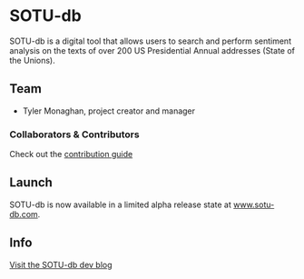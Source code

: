 # SOTU-db
SOTU-db is a digital tool that allows users to search and perform sentiment analysis on the texts of over 200 US Presidential Annual addresses (State of the Unions).

## Team
- Tyler Monaghan, project creator and manager

### Collaborators & Contributors
Check out the [contribution guide](documentation/contribution-guide.md)

## Launch
SOTU-db is now available in a limited alpha release state at www.sotu-db.com.

## Info
[Visit the SOTU-db dev blog](https://blog.sotu-db.com)
